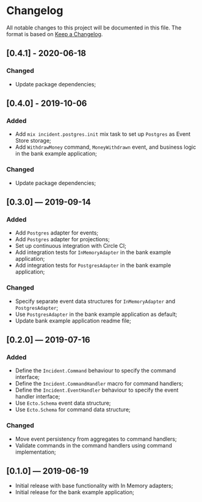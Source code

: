 # Changelog

All notable changes to this project will be documented in this file. The format is based on [Keep a Changelog](http://keepachangelog.com/en/1.0.0/).

## [0.4.1] - 2020-06-18

### Changed

- Update package dependencies;

## [0.4.0] - 2019-10-06

### Added

- Add `mix incident.postgres.init` mix task to set up `Postgres` as Event Store storage;
- Add `WithdrawMoney` command, `MoneyWithdrawn` event, and business logic in the bank example application;

### Changed

- Update package dependencies;

## [0.3.0] — 2019-09-14

### Added

- Add `Postgres` adapter for events;
- Add `Postgres` adapter for projections;
- Set up continuous integration with Circle CI;
- Add integration tests for `InMemoryAdapter` in the bank example application;
- Add integration tests for `PostgresAdapter` in the bank example application;

### Changed

- Specify separate event data structures for `InMemoryAdapter` and `PostgresAdapter`;
- Use `PostgresAdapter` in the bank example application as default;
- Update bank example application readme file;

## [0.2.0] — 2019-07-16

### Added

- Define the `Incident.Command` behaviour to specify the command interface;
- Define the `Incident.CommandHandler` macro for command handlers;
- Define the `Incident.EventHandler` behaviour to specify the event handler interface;
- Use `Ecto.Schema` event data structure;
- Use `Ecto.Schema` for command data structure;

### Changed

- Move event persistency from aggregates to command handlers;
- Validate commands in the command handlers using command implementation;

## [0.1.0] — 2019-06-19

- Initial release with base functionality with In Memory adapters;
- Initial release for the bank example application;
